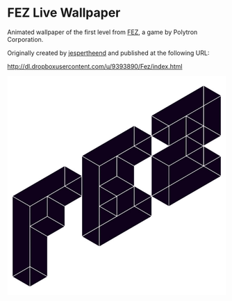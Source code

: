# FEZ Live Wallpaper

Animated wallpaper of the first level from [FEZ](https://fezgame.com), a game by Polytron Corporation.

Originally created by [jespertheend](https://github.com/jespertheend) and published at the following URL:

http://dl.dropboxusercontent.com/u/9393890/Fez/index.html

![Logo](img/logo.png)
